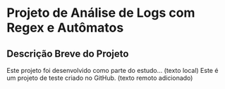 # Projeto de Análise de Logs com Regex e Autômatos
## Descrição Breve do Projeto
Este projeto foi desenvolvido como parte do estudo... (texto local)
Este é um projeto de teste criado no GitHub. (texto remoto adicionado)